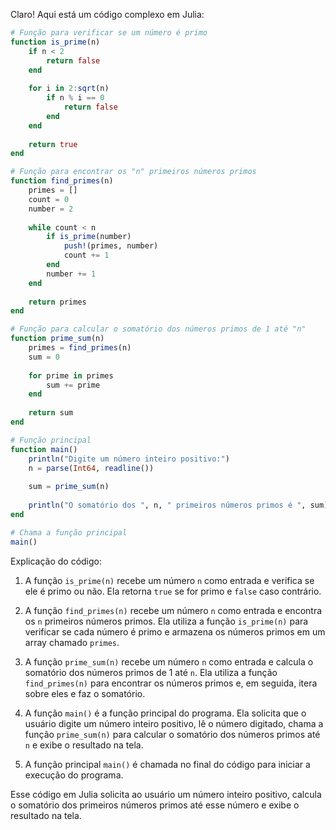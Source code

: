 Claro! Aqui está um código complexo em Julia:

```julia
# Função para verificar se um número é primo
function is_prime(n)
    if n < 2
        return false
    end
    
    for i in 2:sqrt(n)
        if n % i == 0
            return false
        end
    end
    
    return true
end

# Função para encontrar os "n" primeiros números primos
function find_primes(n)
    primes = []
    count = 0
    number = 2
    
    while count < n
        if is_prime(number)
            push!(primes, number)
            count += 1
        end
        number += 1
    end
    
    return primes
end

# Função para calcular o somatório dos números primos de 1 até "n"
function prime_sum(n)
    primes = find_primes(n)
    sum = 0
    
    for prime in primes
        sum += prime
    end
    
    return sum
end

# Função principal
function main()
    println("Digite um número inteiro positivo:")
    n = parse(Int64, readline())
    
    sum = prime_sum(n)
    
    println("O somatório dos ", n, " primeiros números primos é ", sum)
end

# Chama a função principal
main()
```

Explicação do código:

1. A função `is_prime(n)` recebe um número `n` como entrada e verifica se ele é primo ou não. Ela retorna `true` se for primo e `false` caso contrário.

2. A função `find_primes(n)` recebe um número `n` como entrada e encontra os `n` primeiros números primos. Ela utiliza a função `is_prime(n)` para verificar se cada número é primo e armazena os números primos em um array chamado `primes`.

3. A função `prime_sum(n)` recebe um número `n` como entrada e calcula o somatório dos números primos de 1 até `n`. Ela utiliza a função `find_primes(n)` para encontrar os números primos e, em seguida, itera sobre eles e faz o somatório.

4. A função `main()` é a função principal do programa. Ela solicita que o usuário digite um número inteiro positivo, lê o número digitado, chama a função `prime_sum(n)` para calcular o somatório dos números primos até `n` e exibe o resultado na tela.

5. A função principal `main()` é chamada no final do código para iniciar a execução do programa.

Esse código em Julia solicita ao usuário um número inteiro positivo, calcula o somatório dos primeiros números primos até esse número e exibe o resultado na tela.